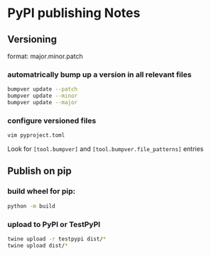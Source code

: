 # PyPI publishing Notes


## Versioning
format: major.minor.patch

### automatrically bump up a version in all relevant files
```sh
bumpver update --patch
bumpver update --minor
bumpver update --major
```

### configure versioned files
```sh
vim pyproject.toml
```
Look for `[tool.bumpver]` and `[tool.bumpver.file_patterns]` entries




## Publish on pip

### build wheel for pip:
```sh
python -m build
```

### upload to PyPI or TestPyPI
```sh
twine upload -r testpypi dist/*
twine upload dist/*
```


